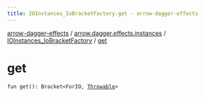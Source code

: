 ```yaml
---
title: IOInstances_IoBracketFactory.get - arrow-dagger-effects
---
```


[arrow-dagger-effects](../../index.html) / [arrow.dagger.effects.instances](../index.html) / [IOInstances_IoBracketFactory](index.html) / [get](./get.html)

# get

`fun get(): Bracket<ForIO, `[`Throwable`](https://kotlinlang.org/api/latest/jvm/stdlib/kotlin/-throwable/index.html)`>`